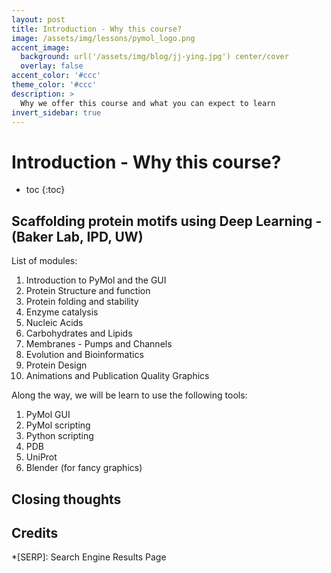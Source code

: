 ```yaml
---
layout: post
title: Introduction - Why this course?
image: /assets/img/lessons/pymol_logo.png
accent_image: 
  background: url('/assets/img/blog/jj-ying.jpg') center/cover
  overlay: false
accent_color: '#ccc'
theme_color: '#ccc'
description: >
  Why we offer this course and what you can expect to learn
invert_sidebar: true
---
```


# Introduction - Why this course?



* toc
{:toc}


## Scaffolding protein motifs using Deep Learning - (Baker Lab, IPD, UW)

List of modules: 

1. Introduction to PyMol and the GUI
2. Protein Structure and function
3. Protein folding and stability
4. Enzyme catalysis
5. Nucleic Acids
6. Carbohydrates and Lipids
7. Membranes - Pumps and Channels
8. Evolution and Bioinformatics
9. Protein Design
10. Animations and Publication Quality Graphics

Along the way, we will be learn to use the following tools:

1. PyMol GUI
2. PyMol scripting
3. Python scripting
4. PDB
5. UniProt
6. Blender (for fancy graphics)


## Closing thoughts


## Credits



*[SERP]: Search Engine Results Page
